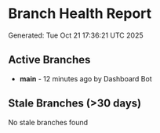 # Branch Health Report
Generated: Tue Oct 21 17:36:21 UTC 2025

## Active Branches
- **main** - 12 minutes ago by Dashboard Bot

## Stale Branches (>30 days)
No stale branches found
